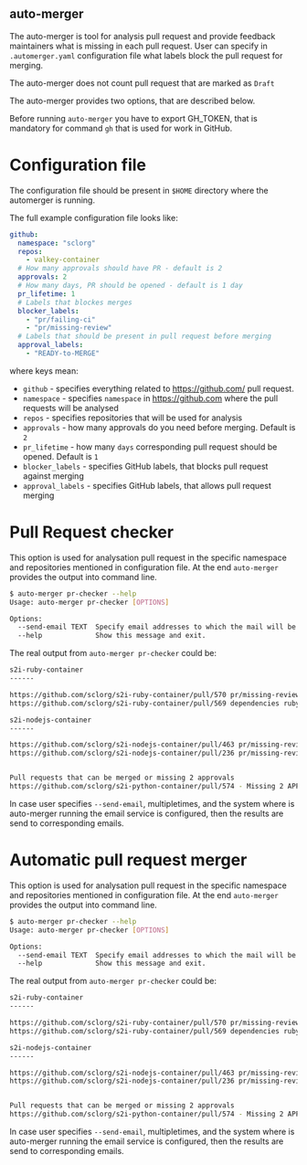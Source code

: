 ## auto-merger

The auto-merger is tool for analysis pull request and provide feedback maintainers
what is missing in each pull request. User can specify in `.automerger.yaml` configuration file
what labels block the pull request for merging.

The auto-merger does not count pull request that are marked as `Draft`

The auto-merger provides two options, that are described below.

Before running `auto-merger` you have to export GH_TOKEN, that is mandatory for command `gh` that
is used for work in GitHub.

# Configuration file

The configuration file should be present in `$HOME` directory where the automerger is running.

The full example configuration file looks like:

```yaml
github:
  namespace: "sclorg"
  repos:
    - valkey-container
  # How many approvals should have PR - default is 2
  approvals: 2
  # How many days, PR should be opened - default is 1 day
  pr_lifetime: 1
  # Labels that blockes merges
  blocker_labels:
    - "pr/failing-ci"
    - "pr/missing-review"
  # Labels that should be present in pull request before merging
  approval_labels:
    - "READY-to-MERGE"
```
where keys mean:
* `github` - specifies everything related to https://github.com/ pull request.
* `namespace` - specifies `namespace` in https://github.com where the pull requests will be analysed
* `repos` - specifies repositories that will be used for analysis
* `approvals` - how many approvals do you need before merging. Default is `2`
* `pr_lifetime` - how many `days` corresponding pull request should be opened. Default is `1`
* `blocker_labels` - specifies GitHub labels, that blocks pull request against merging
* `approval_labels` - specifies GitHub labels, that allows pull request merging

# Pull Request checker

This option is used for analysation pull request in the specific namespace and repositories mentioned
in configuration file. At the end `auto-merger` provides the output into command line.

```bash
$ auto-merger pr-checker --help
Usage: auto-merger pr-checker [OPTIONS]

Options:
  --send-email TEXT  Specify email addresses to which the mail will be sent.
  --help             Show this message and exit.

```

The real output from `auto-merger pr-checker` could be:
```bash
s2i-ruby-container
------

https://github.com/sclorg/s2i-ruby-container/pull/570 pr/missing-review pr/failing-ci
https://github.com/sclorg/s2i-ruby-container/pull/569 dependencies ruby pr/missing-review

s2i-nodejs-container
------

https://github.com/sclorg/s2i-nodejs-container/pull/463 pr/missing-review pr/failing-ci
https://github.com/sclorg/s2i-nodejs-container/pull/236 pr/missing-review


Pull requests that can be merged or missing 2 approvals
https://github.com/sclorg/s2i-python-container/pull/574 - Missing 2 APPROVAL
```

In case user specifies `--send-email`, multipletimes, and the system where is auto-merger running
the email service is configured, then the results are send to corresponding emails.

# Automatic pull request merger

This option is used for analysation pull request in the specific namespace and repositories mentioned
in configuration file. At the end `auto-merger` provides the output into command line.

```bash
$ auto-merger pr-checker --help
Usage: auto-merger pr-checker [OPTIONS]

Options:
  --send-email TEXT  Specify email addresses to which the mail will be sent.
  --help             Show this message and exit.

```

The real output from `auto-merger pr-checker` could be:
```bash
s2i-ruby-container
------

https://github.com/sclorg/s2i-ruby-container/pull/570 pr/missing-review pr/failing-ci
https://github.com/sclorg/s2i-ruby-container/pull/569 dependencies ruby pr/missing-review

s2i-nodejs-container
------

https://github.com/sclorg/s2i-nodejs-container/pull/463 pr/missing-review pr/failing-ci
https://github.com/sclorg/s2i-nodejs-container/pull/236 pr/missing-review


Pull requests that can be merged or missing 2 approvals
https://github.com/sclorg/s2i-python-container/pull/574 - Missing 2 APPROVAL
```

In case user specifies `--send-email`, multipletimes, and the system where is auto-merger running
the email service is configured, then the results are send to corresponding emails.
